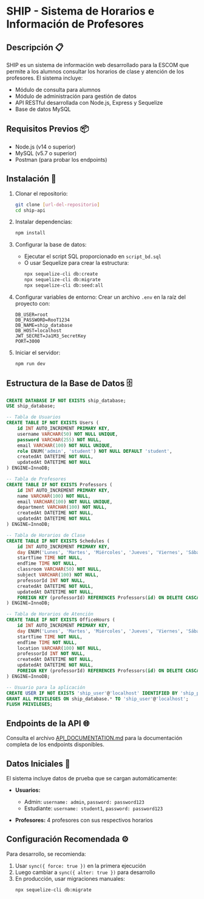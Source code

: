 # SHIP - Sistema de Horarios e Información de Profesores

## Descripción 📋

SHIP es un sistema de información web desarrollado para la ESCOM que permite a los alumnos consultar los horarios de clase y atención de los profesores. El sistema incluye:

- Módulo de consulta para alumnos
- Módulo de administración para gestión de datos
- API RESTful desarrollada con Node.js, Express y Sequelize
- Base de datos MySQL

## Requisitos Previos 📦

- Node.js (v14 o superior)
- MySQL (v5.7 o superior)
- Postman (para probar los endpoints)

## Instalación 🚀

1. Clonar el repositorio:
   ```bash
   git clone [url-del-repositorio]
   cd ship-api
   ```

2. Instalar dependencias:
   ```bash
   npm install
   ```

3. Configurar la base de datos:
   - Ejecutar el script SQL proporcionado en `script_bd.sql`
   - O usar Sequelize para crear la estructura:
     ```bash
     npx sequelize-cli db:create
     npx sequelize-cli db:migrate
     npx sequelize-cli db:seed:all
     ```

4. Configurar variables de entorno:
   Crear un archivo `.env` en la raíz del proyecto con:
   ```
   DB_USER=root
   DB_PASSWORD=RooT1234
   DB_NAME=ship_database
   DB_HOST=localhost
   JWT_SECRET=Ja1M3_SecretKey
   PORT=3000
   ```

5. Iniciar el servidor:
   ```bash
   npm run dev
   ```

## Estructura de la Base de Datos 🗄️

```sql
CREATE DATABASE IF NOT EXISTS ship_database;
USE ship_database;

-- Tabla de Usuarios
CREATE TABLE IF NOT EXISTS Users (
    id INT AUTO_INCREMENT PRIMARY KEY,
    username VARCHAR(50) NOT NULL UNIQUE,
    password VARCHAR(255) NOT NULL,
    email VARCHAR(100) NOT NULL UNIQUE,
    role ENUM('admin', 'student') NOT NULL DEFAULT 'student',
    createdAt DATETIME NOT NULL,
    updatedAt DATETIME NOT NULL
) ENGINE=InnoDB;

-- Tabla de Profesores
CREATE TABLE IF NOT EXISTS Professors (
    id INT AUTO_INCREMENT PRIMARY KEY,
    name VARCHAR(100) NOT NULL,
    email VARCHAR(100) NOT NULL UNIQUE,
    department VARCHAR(100) NOT NULL,
    createdAt DATETIME NOT NULL,
    updatedAt DATETIME NOT NULL
) ENGINE=InnoDB;

-- Tabla de Horarios de Clase
CREATE TABLE IF NOT EXISTS Schedules (
    id INT AUTO_INCREMENT PRIMARY KEY,
    day ENUM('Lunes', 'Martes', 'Miércoles', 'Jueves', 'Viernes', 'Sábado') NOT NULL,
    startTime TIME NOT NULL,
    endTime TIME NOT NULL,
    classroom VARCHAR(50) NOT NULL,
    subject VARCHAR(100) NOT NULL,
    professorId INT NOT NULL,
    createdAt DATETIME NOT NULL,
    updatedAt DATETIME NOT NULL,
    FOREIGN KEY (professorId) REFERENCES Professors(id) ON DELETE CASCADE
) ENGINE=InnoDB;

-- Tabla de Horarios de Atención
CREATE TABLE IF NOT EXISTS OfficeHours (
    id INT AUTO_INCREMENT PRIMARY KEY,
    day ENUM('Lunes', 'Martes', 'Miércoles', 'Jueves', 'Viernes', 'Sábado') NOT NULL,
    startTime TIME NOT NULL,
    endTime TIME NOT NULL,
    location VARCHAR(100) NOT NULL,
    professorId INT NOT NULL,
    createdAt DATETIME NOT NULL,
    updatedAt DATETIME NOT NULL,
    FOREIGN KEY (professorId) REFERENCES Professors(id) ON DELETE CASCADE
) ENGINE=InnoDB;

-- Usuario para la aplicación
CREATE USER IF NOT EXISTS 'ship_user'@'localhost' IDENTIFIED BY 'ship_password';
GRANT ALL PRIVILEGES ON ship_database.* TO 'ship_user'@'localhost';
FLUSH PRIVILEGES;
```

## Endpoints de la API 🌐

Consulta el archivo [API_DOCUMENTATION.md](API_DOCUMENTATION.md) para la documentación completa de los endpoints disponibles.

## Datos Iniciales 🌱

El sistema incluye datos de prueba que se cargan automáticamente:

- **Usuarios:**
  - Admin: `username: admin`, `password: password123`
  - Estudiante: `username: student1`, `password: password123`

- **Profesores:** 4 profesores con sus respectivos horarios

## Configuración Recomendada ⚙️

Para desarrollo, se recomienda:

1. Usar `sync({ force: true })` en la primera ejecución
2. Luego cambiar a `sync({ alter: true })` para desarrollo
3. En producción, usar migraciones manuales:
   ```bash
   npx sequelize-cli db:migrate
   ```
